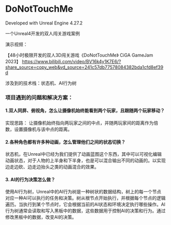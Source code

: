 # DoNotTouchMe

Developed with Unreal Engine 4.27.2

一个Unreal4开发的双人闯关游戏案例

演示视频：

【48小时极限开发的双人3D闯关游戏《DoNotTouchMe》 CiGA GameJam 2023】 https://www.bilibili.com/video/BV16k4y1K7E6/?share_source=copy_web&vd_source=241c57db77578084382bda1cfd8ef39d

涉及到的技术栈：状态机、AI行为树

### 项目遇到的问题和解决方案：

#### 1.双人同屏、俯视角，怎么让摄像机始终能看到两个玩家，且跟随两个玩家移动？

实现思路：
让摄像机始终指向两玩家之间的中点，并随两玩家间的距离作为倍数，设置摄像机与该中点的距离。

#### 2.各种角色都有许多种动画，怎么管理他们之间的状态切换？

状态机，在Unreal中已经为我们提供了动画蓝图这个东西，其中可以可视化编辑动画状态，对于人物的上半身和下半身，也是可以混合输出不同的动画的。以实现边走边砍、边走边抬头之类的动画混合的效果。

#### 3. AI的行为决策怎么做？

使用AI行为树，Unreal中的AI行为树是一种树状的数据结构，树上的每一个节点对应一种AI可以执行的任务和决策。树从根节点开始执行，并根据每个节点的逻辑遍历。当执行到某个节点时，它会根据当前的AI状态和环境决定执行哪些操作。AI行为树通常会读取和写入黑板中的数据，这些数据用于控制AI的决策和行为。通过修改黑板中的数据，改变AI的决策。
